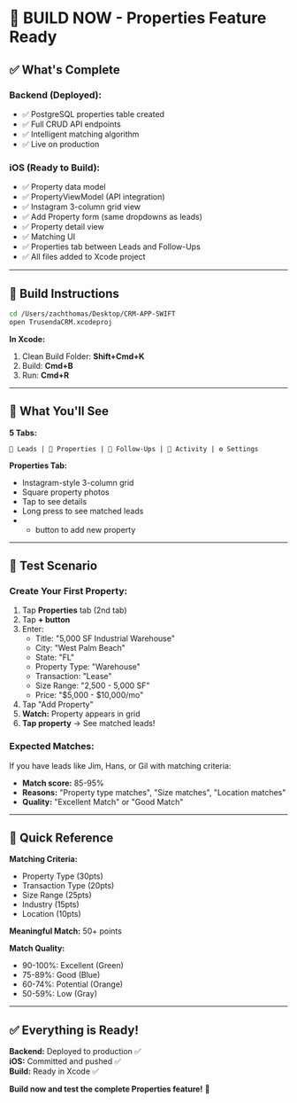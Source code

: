 # 🚀 BUILD NOW - Properties Feature Ready

## ✅ What's Complete

### Backend (Deployed):
- ✅ PostgreSQL properties table created
- ✅ Full CRUD API endpoints
- ✅ Intelligent matching algorithm
- ✅ Live on production

### iOS (Ready to Build):
- ✅ Property data model
- ✅ PropertyViewModel (API integration)
- ✅ Instagram 3-column grid view
- ✅ Add Property form (same dropdowns as leads)
- ✅ Property detail view
- ✅ Matching UI
- ✅ Properties tab between Leads and Follow-Ups
- ✅ All files added to Xcode project

---

## 🎯 Build Instructions

```bash
cd /Users/zachthomas/Desktop/CRM-APP-SWIFT
open TrusendaCRM.xcodeproj
```

**In Xcode:**
1. Clean Build Folder: **Shift+Cmd+K**
2. Build: **Cmd+B**
3. Run: **Cmd+R**

---

## 📱 What You'll See

**5 Tabs:**
```
👥 Leads | 🏢 Properties | 📅 Follow-Ups | 🔄 Activity | ⚙️ Settings
```

**Properties Tab:**
- Instagram-style 3-column grid
- Square property photos
- Tap to see details
- Long press to see matched leads
- + button to add new property

---

## 🧪 Test Scenario

### Create Your First Property:
1. Tap **Properties** tab (2nd tab)
2. Tap **+ button**
3. Enter:
   - Title: "5,000 SF Industrial Warehouse"
   - City: "West Palm Beach"
   - State: "FL"
   - Property Type: "Warehouse"
   - Transaction: "Lease"
   - Size Range: "2,500 - 5,000 SF"
   - Price: "$5,000 - $10,000/mo"
4. Tap "Add Property"
5. **Watch:** Property appears in grid
6. **Tap property** → See matched leads!

### Expected Matches:
If you have leads like Jim, Hans, or Gil with matching criteria:
- **Match score:** 85-95%
- **Reasons:** "Property type matches", "Size matches", "Location matches"
- **Quality:** "Excellent Match" or "Good Match"

---

## 🎯 Quick Reference

**Matching Criteria:**
- Property Type (30pts)
- Transaction Type (20pts)
- Size Range (25pts)
- Industry (15pts)
- Location (10pts)

**Meaningful Match:** 50+ points

**Match Quality:**
- 90-100%: Excellent (Green)
- 75-89%: Good (Blue)
- 60-74%: Potential (Orange)
- 50-59%: Low (Gray)

---

## ✅ Everything is Ready!

**Backend:** Deployed to production ✅  
**iOS:** Committed and pushed ✅  
**Build:** Ready in Xcode ✅

**Build now and test the complete Properties feature!** 🚀


